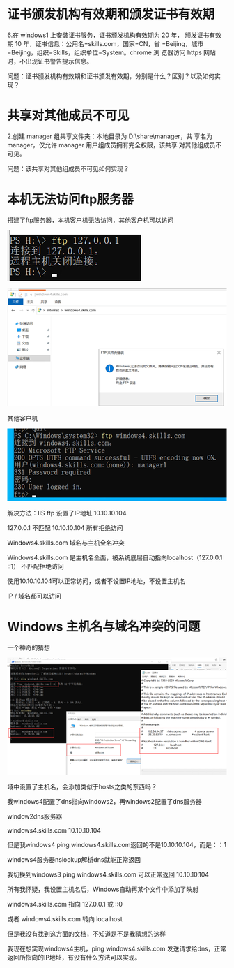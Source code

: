 # 证书颁发机构有效期和颁发证书有效期

6.在 windows1 上安装证书服务，证书颁发机构有效期为 20 年， 颁发证书有效期 10 年，证书信息：公用名=skills.com，国家=CN，省 =Beijing，城市=Beijing，组织=Skills，组织单位=System。chrome 浏 览器访问 https 网站时，不出现证书警告提示信息。

问题：证书颁发机构有效期和证书颁发有效期，分别是什么？区别？以及如何实现？

# 共享对其他成员不可见

2.创建 manager 组共享文件夹：本地目录为 D:\share\manager，共 享名为 manager，仅允许 manager 用户组成员拥有完全权限，该共享 对其他组成员不可见。

问题：该共享对其他组成员不可见如何实现？

# 本机无法访问ftp服务器

搭建了ftp服务器，本机客户机无法访问，其他客户机可以访问

![文本  描述已自动生成](images/%E9%81%97%E7%95%99%E9%97%AE%E9%A2%98.assets/clip_image001.png)

![image-20230216151924569](images/%E9%81%97%E7%95%99%E9%97%AE%E9%A2%98.assets/image-20230216151924569.png)

其他客户机

![image-20230216151929611](images/%E9%81%97%E7%95%99%E9%97%AE%E9%A2%98.assets/image-20230216151929611.png)



解决方法：IIS ftp 设置了IP地址 10.10.10.104

127.0.0.1 不匹配 10.10.10.104 所有拒绝访问

Windows4.skills.com 域名与主机全名冲突

Windows4.skills.com 是主机名全面，被系统底层自动指向localhost（127.0.0.1 ::1） 不匹配拒绝访问

使用10.10.10.104可以正常访问，或者不设置IP地址，不设置主机名

IP / 域名都可以访问

# Windows 主机名与域名冲突的问题

一个神奇的猜想

![image-20230216152044374](images/%E9%81%97%E7%95%99%E9%97%AE%E9%A2%98.assets/image-20230216152044374.png)

域中设置了主机名，会添加类似于hosts之类的东西吗？

 

我windows4配置了dns指向windows2，再windows2配置了dns服务器

window2dns服务器

windows4.skills.com 10.10.10.104

 

但是我windows4 ping windows4.skills.com返回的不是10.10.10.104，而是：：1

windows4服务器nslookup解析dns就能正常返回

 

我切换到windows3 ping windows4.skills.com 可以正常返回 10.10.10.104

所有我怀疑，我设置主机名后，Windows自动再某个文件中添加了映射 

windows4.skills.com 指向 127.0.0.1 或 ::0

或者 windows4.skills.com 转向 localhost

但是我没有找到这方面的文档，不知道是不是我猜想的这样

 

我现在想实现windows4主机，ping windows4.skills.com 发送请求给dns，正常返回所指向的IP地址，有没有什么方法可以实现。